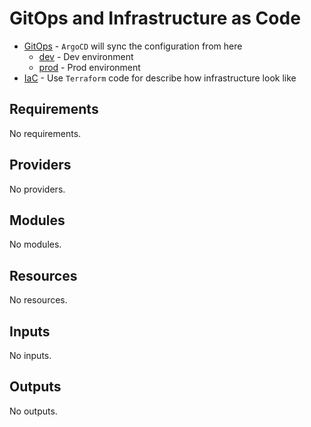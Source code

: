 # GitOps and Infrastructure as Code
- [GitOps](gitops) - `ArgoCD` will sync the configuration from here
  - [dev](gitops/dev) - Dev environment
  - [prod](gitops/prod) - Prod environment
- [IaC](iac/README.md) - Use `Terraform` code for describe how infrastructure look like

<!-- BEGIN_TF_DOCS -->
## Requirements

No requirements.

## Providers

No providers.

## Modules

No modules.

## Resources

No resources.

## Inputs

No inputs.

## Outputs

No outputs.
<!-- END_TF_DOCS -->
